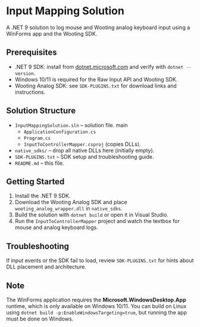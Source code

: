 # Input Mapping Solution

A .NET 9 solution to log mouse and Wooting analog keyboard input using a WinForms app and the Wooting SDK.

## Prerequisites
- .NET 9 SDK: install from [dotnet.microsoft.com](https://dotnet.microsoft.com/download/dotnet/9.0) and verify with `dotnet --version`.
- Windows 10/11 is required for the Raw Input API and Wooting SDK.
- Wooting Analog SDK: see `SDK-PLUGINS.txt` for download links and instructions.

## Solution Structure
- `InputMappingSolution.sln` – solution file.
 main
  - `ApplicationConfiguration.cs`
  - `Program.cs`
  - `InputToControllerMapper.csproj` (copies DLLs).
- `native_sdks/` – drop all native DLLs here (initially empty).
- `SDK-PLUGINS.txt` – SDK setup and troubleshooting guide.
- `README.md` – this file.

## Getting Started
1. Install the .NET 9 SDK.
2. Download the Wooting Analog SDK and place `wooting_analog_wrapper.dll` in `native_sdks`.
3. Build the solution with `dotnet build` or open it in Visual Studio.
4. Run the `InputToControllerMapper` project and watch the textbox for mouse and analog keyboard logs.

## Troubleshooting
If input events or the SDK fail to load, review `SDK-PLUGINS.txt` for hints about DLL placement and architecture.

## Note
The WinForms application requires the **Microsoft.WindowsDesktop.App** runtime, which is only available on Windows 10/11. You can build on Linux using `dotnet build -p:EnableWindowsTargeting=true`, but running the app must be done on Windows.
